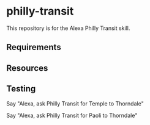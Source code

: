 # philly-transit

This repository is for the Alexa Philly Transit skill.

## Requirements


## Resources

## Testing
Say "Alexa, ask Philly Transit for Temple to Thorndale"

Say "Alexa, ask Philly Transit for Paoli to Thorndale"
